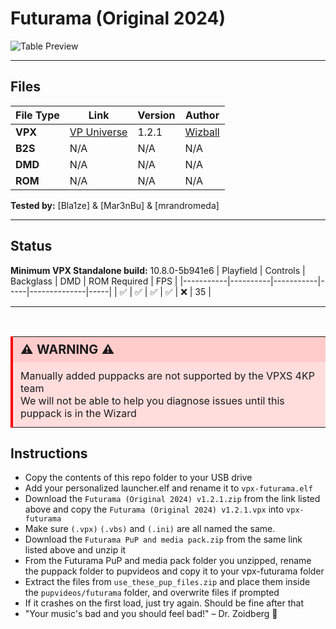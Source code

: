 # Futurama (Original 2024)

![Table Preview](../../images/vpx-futurama.png)

---

## Files
| File Type | Link | Version | Author | 
|-----------|--------|----------|--------------|
| **VPX** | [VP Universe](https://vpuniverse.com/files/file/18010-futurama-original-2024/) | 1.2.1 | [Wizball](https://vpuniverse.com/profile/16604-wizball/) |
| **B2S** | N/A | N/A | N/A |
| **DMD** | N/A | N/A | N/A |
| **ROM** | N/A | N/A | N/A |

**Tested by:** [Bla1ze] & [Mar3nBu] & [mrandromeda]

---

## Status 
**Minimum VPX Standalone build:** 10.8.0-5b941e6
| Playfield | Controls | Backglass | DMD | ROM Required | FPS | 
|-----------|----------|-----------|-----|--------------|-----|
| :white_check_mark: | :white_check_mark: | :white_check_mark: | :white_check_mark: | :x: | 35 |

---

<br>

<table>
  <tr>
    <td style="background-color: #FFDDDD; padding: 0; border-left: 4px solid #FF0000;">
      <div style="padding: 8px 12px; background-color: #FFCCCB; font-weight: bold;font-size: 20px;">
        <strong>⚠️ WARNING ⚠️</strong>
      </div>
      <div style="padding: 12px 12px 12px 12px;">
        Manually added puppacks are not supported by the VPXS 4KP team<br>We will not be able to help you diagnose issues until this puppack is in the Wizard
      </div>
    </td>
  </tr>
</table>

## Instructions
- Copy the contents of this repo folder to your USB drive
- Add your personalized launcher.elf and rename it to `vpx-futurama.elf`
- Download the `Futurama (Original 2024) v1.2.1.zip` from the link listed above and copy the `Futurama (Original 2024) v1.2.1.vpx` into `vpx-futurama`
- Make sure `(.vpx)` `(.vbs)` and `(.ini)` are all named the same.
- Download the `Futurama PuP and media pack.zip` from the same link listed above and unzip it
- From the Futurama PuP and media pack folder you unzipped, rename the puppack folder to pupvideos and copy it to your vpx-futurama folder
- Extract the files from `use_these_pup_files.zip` and place them inside the `pupvideos/futurama` folder, and overwrite files if prompted
- If it crashes on the first load, just try again. Should be fine after that
- "Your music's bad and you should feel bad!" – Dr. Zoidberg 🚀